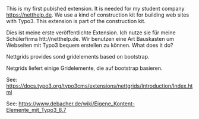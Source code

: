This is my first pubished extension. It is needed for my student company https://netthelp.de. We use a kind of construction kit for building web sites with Typo3. This extension is part of the construction kit.

Dies ist meine erste veröffentlichte Extension. Ich nutze sie für meine Schülerfirma htt://netthelp.de. Wir benutzen eine Art Bauskasten um Webseiten mit Typo3 bequem erstellen zu können.
What does it do?

Nettgrids provides sond gridelements based on bootstrap.

Netgrids liefert einige Gridelemente, die auf bootstrap basieren.

See: https://docs.typo3.org/typo3cms/extensions/nettgrids/Introduction/Index.html

See: https://www.debacher.de/wiki/Eigene_Kontent-Elemente_mit_Typo3_8.7

